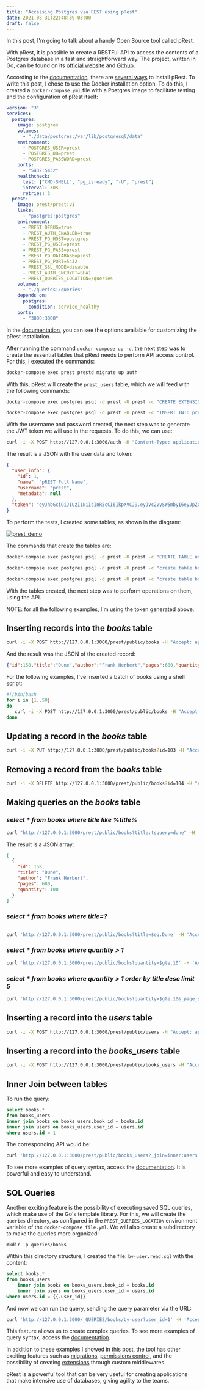 ```yaml
---
title: "Accessing Postgres via REST using pRest"
date: 2021-08-31T22:48:39-03:00
draft: false
---
```

In this post, I'm going to talk about a handy Open Source tool called pRest.

With pRest, it is possible to create a RESTFul API to access the contents of a Postgres database in a fast and straightforward way. The project, written in Go, can be found on its [official website](https://prestd.com) and [Github](https://github.com/prest/prest).

According to the [documentation](https://docs.prestd.com), there are [several ways](https://docs.prestd.com/getting-started/installation/) to install pRest. To write this post, I chose to use the Docker installation option. To do this, I created a `docker-compose.yml` file with a Postgres image to facilitate testing and the configuration of pRest itself:

```yaml
version: "3"
services:
  postgres:
    image: postgres
    volumes:
      - "./data/postgres:/var/lib/postgresql/data"
    environment:
      - POSTGRES_USER=prest
      - POSTGRES_DB=prest
      - POSTGRES_PASSWORD=prest
    ports:
      - "5432:5432"
    healthcheck:
      test: ["CMD-SHELL", "pg_isready", "-U", "prest"]
      interval: 30s
      retries: 3
  prest:
    image: prest/prest:v1
    links:
      - "postgres:postgres"
    environment:
      - PREST_DEBUG=true
      - PREST_AUTH_ENABLED=true
      - PREST_PG_HOST=postgres
      - PREST_PG_USER=prest
      - PREST_PG_PASS=prest
      - PREST_PG_DATABASE=prest
      - PREST_PG_PORT=5432
      - PREST_SSL_MODE=disable
      - PREST_AUTH_ENCRYPT=SHA1
      - PREST_QUERIES_LOCATION=/queries
    volumes:
      - "./queries:/queries"
    depends_on:
      postgres:
        condition: service_healthy
    ports:
      - "3000:3000"
```

In the [documentation](https://docs.prestd.com/configurations/), you can see the options available for customizing the pRest installation.

After running the command `docker-compose up -d`, the next step was to create the essential tables that pRest needs to perform API access control. For this, I executed the commands:

```bash
docker-compose exec prest prestd migrate up auth
```

With this, pRest will create the `prest_users` table, which we will feed with the following commands:

```bash
docker-compose exec postgres psql -d prest -U prest -c "CREATE EXTENSION IF NOT EXISTS pgcrypto;"

docker-compose exec postgres psql -d prest -U prest -c "INSERT INTO prest_users (name, username, password) VALUES ('pREST Full Name', 'prest', ENCODE(DIGEST('prest','sha1'),'hex'))"
```

With the username and password created, the next step was to generate the JWT token we will use in the requests. To do this, we can use:

```bash
curl -i -X POST http://127.0.0.1:3000/auth -H "Content-Type: application/json" -d '{"username": "prest", "password": "prest"}'
```

The result is a JSON with the user data and token:

```json
{
  "user_info": {
    "id": 1,
    "name": "pREST Full Name",
    "username": "prest",
    "metadata": null
  },
  "token": "eyJhbGciOiJIUzI1NiIsInR5cCI6IkpXVCJ9.eyJVc2VySW5mbyI6eyJpZCI6MSwibmFtZSI6InBSRVNUIEZ1bGwgTmFtZSIsInVzZXJuYW1lIjoicHJlc3QiLCJtZXRhZGF0YSI6bnVsbH0sImV4cCI6MTYzMDQ4MzM4MywianRpIjoiMSIsImlhdCI6MTYzMDQ2MTc4MywiaXNzIjoiMSJ9.KHBaxxSUf_mjlj3EUD1H9oegLXLYWmLlo2LYPbwTCmk"
}
```

To perform the tests, I created some tables, as shown in the diagram:

[![prest_demo](/images/posts/prest_demo.png)](/images/posts/prest_demo.png)

The commands that create the tables are:

```bash
docker-compose exec postgres psql -d prest -U prest -c "CREATE TABLE users (id serial PRIMARY KEY,email VARCHAR ( 50 ) UNIQUE NOT NULL,first_name VARCHAR ( 255 ),last_name VARCHAR ( 255 ))"

docker-compose exec postgres psql -d prest -U prest -c "create table books (id serial PRIMARY KEY,title varchar(255),author varchar(255), pages integer,quantity integer)"

docker-compose exec postgres psql -d prest -U prest -c "create table books_users (user_id INT NOT NULL,book_id INT NOT NULL, created_at TIMESTAMP, PRIMARY KEY (user_id,book_id),FOREIGN KEY (user_id) REFERENCES users(id), FOREIGN KEY (book_id) REFERENCES books (id))"
```

With the tables created, the next step was to perform operations on them, using the API.

NOTE: for all the following examples, I'm using the token generated above.

## Inserting records into the *books* table

```bash
curl -i -X POST http://127.0.0.1:3000/prest/public/books -H "Accept: application/json" -H "Authorization: Bearer eyJhbGciOiJIUzI1NiIsInR5cCI6IkpXVCJ9.eyJVc2VySW5mbyI6eyJpZCI6MSwibmFtZSI6InBSRVNUIEZ1bGwgTmFtZSIsInVzZXJuYW1lIjoicHJlc3QiLCJtZXRhZGF0YSI6bnVsbH0sImV4cCI6MTYzMDQ4MzM4MywianRpIjoiMSIsImlhdCI6MTYzMDQ2MTc4MywiaXNzIjoiMSJ9.KHBaxxSUf_mjlj3EUD1H9oegLXLYWmLlo2LYPbwTCmk" -d '{"title": "Dune", "author": "Frank Herbert", "pages":680, "quantity":100}'
```

And the result was the JSON of the created record:

```json
{"id":158,"title":"Dune","author":"Frank Herbert","pages":680,"quantity":100}
```


For the following examples, I've inserted a batch of books using a shell script:

```bash
#!/bin/bash
for i in {1..50}
do
   curl -i -X POST http://127.0.0.1:3000/prest/public/books -H "Accept: application/json" -H "Authorization: Bearer eyJhbGciOiJIUzI1NiIsInR5cCI6IkpXVCJ9.eyJVc2VySW5mbyI6eyJpZCI6MSwibmFtZSI6InBSRVNUIEZ1bGwgTmFtZSIsInVzZXJuYW1lIjoicHJlc3QiLCJtZXRhZGF0YSI6bnVsbH0sImV4cCI6MTYzMDI2MjU0OSwianRpIjoiMSIsImlhdCI6MTYzMDI0MDk0OSwiaXNzIjoiMSJ9.C_j73eaMlNzOy_jKXBAXr6evmhcqKVlPPotwq5nsK9M" -d "{\"title\": \"Book title $i\", \"author\": \"Author $i\", \"pages\":666, \"quantity\":$i}"
done
```

## Updating a record in the *books* table

```bash
curl -i -X PUT http://127.0.0.1:3000/prest/public/books?id=103 -H "Accept: application/json" -H "Authorization: Bearer eyJhbGciOiJIUzI1NiIsInR5cCI6IkpXVCJ9.eyJVc2VySW5mbyI6eyJpZCI6MSwibmFtZSI6InBSRVNUIEZ1bGwgTmFtZSIsInVzZXJuYW1lIjoicHJlc3QiLCJtZXRhZGF0YSI6bnVsbH0sImV4cCI6MTYzMDI2MjU0OSwianRpIjoiMSIsImlhdCI6MTYzMDI0MDk0OSwiaXNzIjoiMSJ9.C_j73eaMlNzOy_jKXBAXr6evmhcqKVlPPotwq5nsK9M" -d '{"title": "updated title", "author": "updated author"}'

```

## Removing a record from the *books* table

```bash
curl -i -X DELETE http://127.0.0.1:3000/prest/public/books?id=104 -H "Accept: application/json" -H "Authorization: Bearer eyJhbGciOiJIUzI1NiIsInR5cCI6IkpXVCJ9.eyJVc2VySW5mbyI6eyJpZCI6MSwibmFtZSI6InBSRVNUIEZ1bGwgTmFtZSIsInVzZXJuYW1lIjoicHJlc3QiLCJtZXRhZGF0YSI6bnVsbH0sImV4cCI6MTYzMDQ4MzM4MywianRpIjoiMSIsImlhdCI6MTYzMDQ2MTc4MywiaXNzIjoiMSJ9.KHBaxxSUf_mjlj3EUD1H9oegLXLYWmLlo2LYPbwTCmk"
```

## Making queries on the *books* table

###  *select * from books where title like %title%*

```bash
curl "http://127.0.0.1:3000/prest/public/books?title:tsquery=dune" -H 'Accept: application/json' -H 'Authorization: Bearer eyJhbGciOiJIUzI1NiIsInR5cCI6IkpXVCJ9.eyJVc2VySW5mbyI6eyJpZCI6MSwibmFtZSI6InBSRVNUIEZ1bGwgTmFtZSIsInVzZXJuYW1lIjoicHJlc3QiLCJtZXRhZGF0YSI6bnVsbH0sImV4cCI6MTYzMDQ4MzM4MywianRpIjoiMSIsImlhdCI6MTYzMDQ2MTc4MywiaXNzIjoiMSJ9.KHBaxxSUf_mjlj3EUD1H9oegLXLYWmLlo2LYPbwTCmk'
```

The result is a JSON array:

```json
[
  {
    "id": 158,
    "title": "Dune",
    "author": "Frank Herbert",
    "pages": 680,
    "quantity": 100
  }
]
```

### *select * from books where title=?*

```bash

curl 'http://127.0.0.1:3000/prest/public/books?title=$eq.Dune' -H 'Accept: application/json' -H 'Authorization: Bearer eyJhbGciOiJIUzI1NiIsInR5cCI6IkpXVCJ9.eyJVc2VySW5mbyI6eyJpZCI6MSwibmFtZSI6InBSRVNUIEZ1bGwgTmFtZSIsInVzZXJuYW1lIjoicHJlc3QiLCJtZXRhZGF0YSI6bnVsbH0sImV4cCI6MTYzMDQ4MzM4MywianRpIjoiMSIsImlhdCI6MTYzMDQ2MTc4MywiaXNzIjoiMSJ9.KHBaxxSUf_mjlj3EUD1H9oegLXLYWmLlo2LYPbwTCmk'
```

### *select * from books where quantity > 1*

```bash
curl 'http://127.0.0.1:3000/prest/public/books?quantity=$gte.10' -H 'Accept: application/json' -H 'Authorization: Bearer eyJhbGciOiJIUzI1NiIsInR5cCI6IkpXVCJ9.eyJVc2VySW5mbyI6eyJpZCI6MSwibmFtZSI6InBSRVNUIEZ1bGwgTmFtZSIsInVzZXJuYW1lIjoicHJlc3QiLCJtZXRhZGF0YSI6bnVsbH0sImV4cCI6MTYzMDQ4MzM4MywianRpIjoiMSIsImlhdCI6MTYzMDQ2MTc4MywiaXNzIjoiMSJ9.KHBaxxSUf_mjlj3EUD1H9oegLXLYWmLlo2LYPbwTCmk'
```


### *select * from books where quantity > 1 order by title desc limit 5*

```bash
curl 'http://127.0.0.1:3000/prest/public/books?quantity=$gte.10&_page_size=5&_page=1&&_order=-title' -H 'Accept: application/json' -H 'Authorization: Bearer eyJhbGciOiJIUzI1NiIsInR5cCI6IkpXVCJ9.eyJVc2VySW5mbyI6eyJpZCI6MSwibmFtZSI6InBSRVNUIEZ1bGwgTmFtZSIsInVzZXJuYW1lIjoicHJlc3QiLCJtZXRhZGF0YSI6bnVsbH0sImV4cCI6MTYzMDQ4MzM4MywianRpIjoiMSIsImlhdCI6MTYzMDQ2MTc4MywiaXNzIjoiMSJ9.KHBaxxSUf_mjlj3EUD1H9oegLXLYWmLlo2LYPbwTCmk'
```



## Inserting a record into the *users* table

```bash
curl -i -X POST http://127.0.0.1:3000/prest/public/users -H "Accept: application/json" -H "Authorization: Bearer eyJhbGciOiJIUzI1NiIsInR5cCI6IkpXVCJ9.eyJVc2VySW5mbyI6eyJpZCI6MSwibmFtZSI6InBSRVNUIEZ1bGwgTmFtZSIsInVzZXJuYW1lIjoicHJlc3QiLCJtZXRhZGF0YSI6bnVsbH0sImV4cCI6MTYzMDQ4MzM4MywianRpIjoiMSIsImlhdCI6MTYzMDQ2MTc4MywiaXNzIjoiMSJ9.KHBaxxSUf_mjlj3EUD1H9oegLXLYWmLlo2LYPbwTCmk" -d '{"email": "elton@minetto.dev", "first_name":"Elton", "last_name":"Minetto"}'
```

## Inserting a record into the *books_users* table

```bash
curl -i -X POST http://127.0.0.1:3000/prest/public/books_users -H "Accept: application/json" -H "Authorization: Bearer eyJhbGciOiJIUzI1NiIsInR5cCI6IkpXVCJ9.eyJVc2VySW5mbyI6eyJpZCI6MSwibmFtZSI6InBSRVNUIEZ1bGwgTmFtZSIsInVzZXJuYW1lIjoicHJlc3QiLCJtZXRhZGF0YSI6bnVsbH0sImV4cCI6MTYzMDQ4MzM4MywianRpIjoiMSIsImlhdCI6MTYzMDQ2MTc4MywiaXNzIjoiMSJ9.KHBaxxSUf_mjlj3EUD1H9oegLXLYWmLlo2LYPbwTCmk" -d '{"user_id": 1, "book_id":158}'
```

## Inner Join between tables

To run the query:

```sql
select books.*
from books_users
inner join books on books_users.book_id = books.id
inner join users on books_users.user_id = users.id
where users.id = 1
```

The corresponding API would be:

```bash
curl 'http://127.0.0.1:3000/prest/public/books_users?_join=inner:users:books_users.user_id:$eq:users.id&_join=inner:books:books_users.book_id:$eq:books.id&user_id=1' -H 'Accept: application/json' -H 'Authorization: Bearer eyJhbGciOiJIUzI1NiIsInR5cCI6IkpXVCJ9.eyJVc2VySW5mbyI6eyJpZCI6MSwibmFtZSI6InBSRVNUIEZ1bGwgTmFtZSIsInVzZXJuYW1lIjoicHJlc3QiLCJtZXRhZGF0YSI6bnVsbH0sImV4cCI6MTYzMDQ4MzM4MywianRpIjoiMSIsImlhdCI6MTYzMDQ2MTc4MywiaXNzIjoiMSJ9.KHBaxxSUf_mjlj3EUD1H9oegLXLYWmLlo2LYPbwTCmk'
```

To see more examples of query syntax, access the [documentation](https://docs.prestd.com/query-statements/). It is powerful and easy to understand.

## SQL Queries

Another exciting feature is the possibility of executing saved SQL queries, which make use of the Go's template library. For this, we will create the `queries` directory, as configured in the `PREST_QUERIES_LOCATION` environment variable of the `docker-compose file.yml`. We will also create a subdirectory to make the queries more organized:

	mkdir -p queries/books
	
Within this directory structure, I created the file: `by-user.read.sql` with the content:


```sql
select books.*
from books_users
    inner join books on books_users.book_id = books.id
    inner join users on books_users.user_id = users.id
where users.id = {{.user_id}}
```

And now we can run the query, sending the query parameter via the URL:

```bash
curl 'http://127.0.0.1:3000/_QUERIES/books/by-user?user_id=1' -H 'Accept: application/json' -H 'Authorization: Bearer eyJhbGciOiJIUzI1NiIsInR5cCI6IkpXVCJ9.eyJVc2VySW5mbyI6eyJpZCI6MSwibmFtZSI6InBSRVNUIEZ1bGwgTmFtZSIsInVzZXJuYW1lIjoicHJlc3QiLCJtZXRhZGF0YSI6bnVsbH0sImV4cCI6MTYzMDQ4MzM4MywianRpIjoiMSIsImlhdCI6MTYzMDQ2MTc4MywiaXNzIjoiMSJ9.KHBaxxSUf_mjlj3EUD1H9oegLXLYWmLlo2LYPbwTCmk'
```

This feature allows us to create complex queries. To see more examples of query syntax, access the [documentation](https://docs.prestd.com/executing-sql-scripts/).

In addition to these examples I showed in this post, the tool has other exciting features such as [migrations](https://docs.prestd.com/migrations/), [permissions control](https://docs.prestd.com/permissions/), and the possibility of creating [extensions](https://docs.prestd.com/prest-as-web-framework/) through custom middlewares.

pRest is a powerful tool that can be very useful for creating applications that make intensive use of databases, giving agility to the teams.
